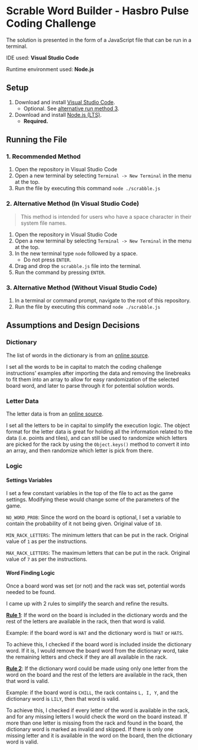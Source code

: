 # Scrable Word Builder - Hasbro Pulse Coding Challenge

The solution is presented in the form of a JavaScript file that can be run in a terminal.

IDE used: **Visual Studio Code**

Runtime environment used: **Node.js**

## Setup

1. Download and install [Visual Studio Code](https://code.visualstudio.com/).
    - Optional. See [alternative run method 3](#3-alternative-method-without-visual-studio-code).
2. Download and install [Node.js (LTS)](https://nodejs.org/en).
    - **Required.** 

## Running the File

### 1. Recommended Method

1. Open the repository in Visual Studio Code
2. Open a new terminal by selecting `Terminal -> New Terminal` in the menu at the top.
3. Run the file by executing this command `node ./scrabble.js`

### 2. Alternative Method (In Visual Studio Code)

> This method is intended for users who have a space character in their system file names.

1. Open the repository in Visual Studio Code
2. Open a new terminal by selecting `Terminal -> New Terminal` in the menu at the top.
3. In the new terminal type `node` followed by a space. 
    - Do not press `ENTER`.
4. Drag and drop the `scrabble.js` file into the terminal.
5. Run the command by pressing `ENTER`.

### 3. Alternative Method (Without Visual Studio Code)

1. In a terminal or command prompt, navigate to the root of this repository.
2. Run the file by executing this command `node ./scrabble.js`

## Assumptions and Design Decisions

### Dictionary

The list of words in the dictionary is from an [online source](https://github.com/benjamincrom/scrabble/blob/master/scrabble/dictionary.json). 

I set all the words to be in capital to match the coding challenge instructions' examples after importing the data and removing the linebreaks to fit them into an array to allow for easy randomization of the selected board word, and later to parse through it for potential solution words.

### Letter Data

The letter data is from an [online source](https://github.com/dariusk/corpora/blob/master/data/games/scrabble.json). 

I set all the letters to be in capital to simplify the execution logic. The object format for the letter data is great for holding all the information related to the data (i.e. points and tiles), and can still be used to randomize which letters are picked for the rack by using the `Object.keys()` method to convert it into an array, and then randomize which letter is pick from there.

### Logic

#### Settings Variables

I set a few constant variables in the top of the file to act as the game settings. Modifying these would change some of the parameters of the game.

`NO_WORD_PROB`: Since the word on the board is optional, I set a variable to contain the probability of it not being given. Original value of `10`.

`MIN_RACK_LETTERS`: The minimum letters that can be put in the rack. Original value of `1` as per the instructions.

`MAX_RACK_LETTERS`: The maximum letters that can be put in the rack. Original value of `7` as per the instructions.

#### Word Finding Logic

Once a board word was set (or not) and the rack was set, potential words needed to be found.

I came up with 2 rules to simplify the search and refine the results.

<u>**Rule 1**</u>: If the word on the board is included in the dictionary words and the rest of the letters are available in the rack, then that word is valid.

Example: if the board word is `HAT` and the dictionary word is `THAT` or `HATS`.

To achieve this, I checked if the board word is included inside the dictionary word. If it is, I would remove the board word from the dictionary word, take the remaining letters and check if they are all available in the rack.

<u>**Rule 2**</u>: If the dictionary word could be made using only one letter from the word on the board and the rest of the letters are available in the rack, then that word is valid.

Example: if the board word is `CHILL`, the rack contains `L, I, Y`, and the dictionary word is `LILY`, then that word is valid.

To achieve this, I checked if every letter of the word is available in the rack, and for any missing letters I would check the word on the board instead. If more than one letter is missing from the rack and found in the board, the dictionary word is marked as invalid and skipped. If there is only one missing letter and it is available in the word on the board, then the dictionary word is valid.